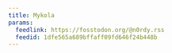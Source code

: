 ```yaml
---
title: Mykola
params:
  feedlink: https://fosstodon.org/@n0rdy.rss
  feedid: 1dfe565a689bffaff09fd646f24b448b
---
```

